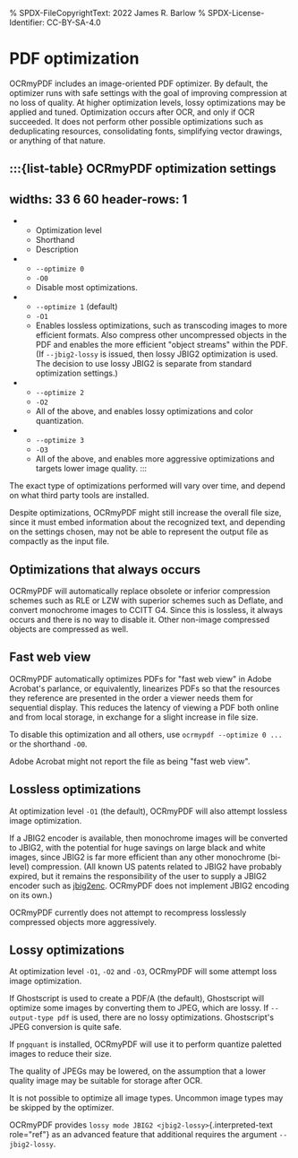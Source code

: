% SPDX-FileCopyrightText: 2022 James R. Barlow
% SPDX-License-Identifier: CC-BY-SA-4.0

# PDF optimization

OCRmyPDF includes an image-oriented PDF optimizer. By default, the
optimizer runs with safe settings with the goal of improving compression
at no loss of quality. At higher optimization levels, lossy
optimizations may be applied and tuned. Optimization occurs after OCR,
and only if OCR succeeded. It does not perform other possible
optimizations such as deduplicating resources, consolidating fonts,
simplifying vector drawings, or anything of that nature.

:::{list-table} OCRmyPDF optimization settings
---
widths: 33 6 60
header-rows: 1
---

* - Optimization level
  - Shorthand
  - Description
* - ``--optimize 0``
  - ``-O0``
  - Disable most optimizations.
* - ``--optimize 1`` (default)
  - ``-O1``
  - Enables lossless optimizations, such as transcoding images to more
      efficient formats. Also compress other uncompressed objects in the
      PDF and enables the more efficient "object streams" within the PDF.
      (If ``--jbig2-lossy`` is issued, then lossy JBIG2 optimization is used.
      The decision to use lossy JBIG2 is separate from standard optimization
      settings.)
* - ``--optimize 2``
  - ``-O2``
  - All of the above, and enables lossy optimizations and color quantization.
* - ``--optimize 3``
  - ``-O3``
  - All of the above, and enables more aggressive optimizations and targets lower
      image quality.
:::

The exact type of optimizations performed will vary over time, and
depend on what third party tools are installed.

Despite optimizations, OCRmyPDF might still increase the overall file
size, since it must embed information about the recognized text, and
depending on the settings chosen, may not be able to represent the
output file as compactly as the input file.

## Optimizations that always occurs

OCRmyPDF will automatically replace obsolete or inferior compression
schemes such as RLE or LZW with superior schemes such as Deflate, and
convert monochrome images to CCITT G4. Since this is lossless, it always
occurs and there is no way to disable it. Other non-image compressed
objects are compressed as well.

## Fast web view

OCRmyPDF automatically optimizes PDFs for \"fast web view\" in Adobe
Acrobat\'s parlance, or equivalently, linearizes PDFs so that the
resources they reference are presented in the order a viewer needs them
for sequential display. This reduces the latency of viewing a PDF both
online and from local storage, in exchange for a slight increase in file
size.

To disable this optimization and all others, use
`ocrmypdf --optimize 0 ...` or the shorthand `-O0`.

Adobe Acrobat might not report the file as being \"fast web view\".

## Lossless optimizations

At optimization level `-O1` (the default), OCRmyPDF will also attempt
lossless image optimization.

If a JBIG2 encoder is available, then monochrome images will be
converted to JBIG2, with the potential for huge savings on large black
and white images, since JBIG2 is far more efficient than any other
monochrome (bi-level) compression. (All known US patents related to
JBIG2 have probably expired, but it remains the responsibility of the
user to supply a JBIG2 encoder such as
[jbig2enc](https://github.com/agl/jbig2enc). OCRmyPDF does not implement
JBIG2 encoding on its own.)

OCRmyPDF currently does not attempt to recompress losslessly compressed
objects more aggressively.

## Lossy optimizations

At optimization level `-O1`, `-O2` and `-O3`, OCRmyPDF will some attempt
loss image optimization.

If Ghostscript is used to create a PDF/A (the default), Ghostscript will
optimize some images by converting them to JPEG, which are lossy. If
`--output-type pdf` is used, there are no lossy optimizations. Ghostscript's
JPEG conversion is quite safe.

If `pngquant` is installed, OCRmyPDF will use it to perform quantize
paletted images to reduce their size.

The quality of JPEGs may be lowered, on the assumption that a lower
quality image may be suitable for storage after OCR.

It is not possible to optimize all image types. Uncommon image types may
be skipped by the optimizer.

OCRmyPDF provides `lossy mode JBIG2 <jbig2-lossy>`{.interpreted-text
role="ref"} as an advanced feature that additional requires the argument
`--jbig2-lossy`.
